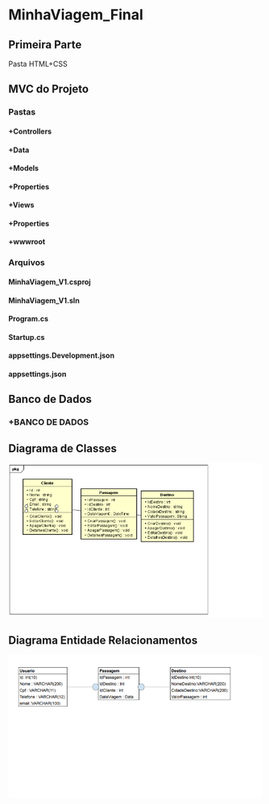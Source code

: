 # MinhaViagem_Final


## Primeira Parte
  Pasta HTML+CSS
  
## MVC do Projeto 
  ### Pastas
  #### +Controllers
  #### +Data
  #### +Models
  #### +Properties
  #### +Views
  #### +Properties
  #### +wwwroot
  
  ### Arquivos
  #### MinhaViagem_V1.csproj
  #### MinhaViagem_V1.sln
  #### Program.cs
  #### Startup.cs
  #### appsettings.Development.json
  #### appsettings.json
  
  ## Banco de Dados
  ### +BANCO DE DADOS
  
  

## Diagrama de Classes

<img src=DiagramaDeClasses.png>

## Diagrama Entidade Relacionamentos

<img src=DiagramaEntidade.png>
